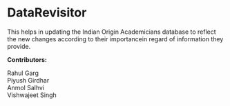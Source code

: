 # DataRevisitor

This helps in updating the Indian Origin Academicians database to reflect the new changes according to their importancein regard of information they provide.


**Contributors:**

Rahul Garg<br />
Piyush Girdhar<br />
Anmol Salhvi<br />
Vishwajeet Singh<br />

